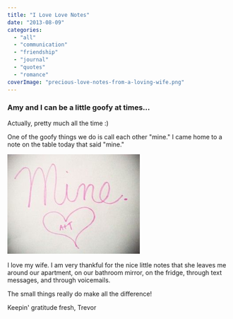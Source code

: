 ```yaml
---
title: "I Love Love Notes"
date: "2013-08-09"
categories: 
  - "all"
  - "communication"
  - "friendship"
  - "journal"
  - "quotes"
  - "romance"
coverImage: "precious-love-notes-from-a-loving-wife.png"
---
```


### Amy and I can be a little goofy at times...

Actually, pretty much all the time :)

One of the goofy things we do is call each other "mine." I came home to a note on the table today that said "mine."

![love note from my wife that says "mine"](images/mine-300x225.jpg)

I love my wife. I am very thankful for the nice little notes that she leaves me around our apartment, on our bathroom mirror, on the fridge, through text messages, and through voicemails.

The small things really do make all the difference!

Keepin' gratitude fresh, Trevor
